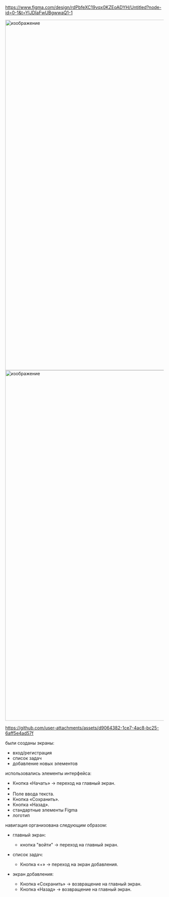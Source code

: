 https://www.figma.com/design/rdPbfeXC19vqx0KZEoADYH/Untitled?node-id=0-1&t=YIJDIaFwUBgwwaQ1-1

<img width="1900" height="1109" alt="изображение" src="https://github.com/user-attachments/assets/b8071245-5f29-4c39-955d-6cefae8579ce" />

<img width="1900" height="1109" alt="изображение" src="https://github.com/user-attachments/assets/9a209c4e-f2d7-4e3b-9c56-0d592487901c" />

https://github.com/user-attachments/assets/d9064382-1ce7-4ac8-bc25-6aff5e4ad57f

были созданы экраны:
- вход/регистрация
- список задач
- добавление  новых элементов

использовались элементы интерфейса: 
- Кнопка «Начать» → переход на главный экран.
- 
- Поле ввода текста.
- Кнопка «Сохранить».
- Кнопка «Назад».
- стандартные элементы Figma
- логотип

навигация организована следующим образом:
- главный экран:
	- кнопка "войти" → переход на главный экран.

- список задач:
	- Кнопка «+» → переход на экран добавления.
- экран добавления:
	- Кнопка «Сохранить» → возвращение на главный экран.
	- Кнопка «Назад» → возвращение на главный экран.

